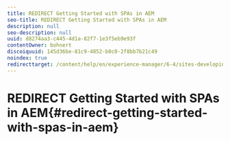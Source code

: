 ```yaml
---
title: REDIRECT Getting Started with SPAs in AEM
seo-title: REDIRECT Getting Started with SPAs in AEM
description: null
seo-description: null
uuid: d8274aa3-c445-4d1a-82f7-1e3f5eb9e93f
contentOwner: bohnert
discoiquuid: 145d36be-81c9-4852-b0c0-2f8bb7b21c49
noindex: true
redirecttarget: /content/help/en/experience-manager/6-4/sites-developing/spa-getting-started-angular
---
```


# REDIRECT Getting Started with SPAs in AEM{#redirect-getting-started-with-spas-in-aem}

